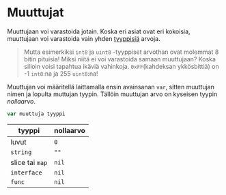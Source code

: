 # Muuttujat

Muuttujaan voi varastoida jotain. Koska eri asiat ovat eri kokoisia, muuttujaan voi varastoida vain yhden [tyyppisiä](tyypit.md) arvoja.

>Mutta esimerkiksi `int8` ja `uint8` -tyyppiset arvothan ovat molemmat 8 bitin pituisia! Miksi niitä ei voi varastoida samaan muuttujaan? Koska silloin voisi tapahtua ikäviä vahinkoja. `0xFF`(kahdeksan ykkösbittiä) on -1 `int8`:na ja 255 `uint8`:na!

Muuttujan voi määritellä laittamalla ensin avainsanan `var`, sitten muuttujan nimen ja lopulta muttujan tyypin. Tällöin muuttujan arvo on kyseisen tyypin _nollaarvo_.

```Go
var muuttuja tyyppi
```

tyyppi | nollaarvo
-------|-------------
luvut | `0`
`string` | `""`
slice tai `map` | `nil`
`interface` | `nil`
`func` | `nil`

```Go

```